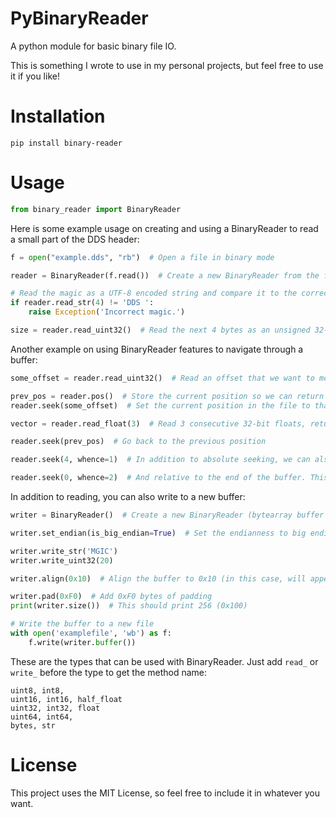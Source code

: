 # PyBinaryReader
A python module for basic binary file IO.

This is something I wrote to use in my personal projects, but feel free to use it if you like!

# Installation
`pip install binary-reader`

# Usage
```py
from binary_reader import BinaryReader
```

Here is some example usage on creating and using a BinaryReader to read a small part of the DDS header:

```py
f = open("example.dds", "rb")  # Open a file in binary mode

reader = BinaryReader(f.read())  # Create a new BinaryReader from the file buffer (we can close the file afterwards)

# Read the magic as a UTF-8 encoded string and compare it to the correct magic
if reader.read_str(4) != 'DDS ':
    raise Exception('Incorrect magic.')

size = reader.read_uint32()  # Read the next 4 bytes as an unsigned 32-bit integer
```

Another example on using BinaryReader features to navigate through a buffer:

```py
some_offset = reader.read_uint32()  # Read an offset that we want to move to

prev_pos = reader.pos()  # Store the current position so we can return back later
reader.seek(some_offset)  # Set the current position in the file to that offset

vector = reader.read_float(3)  # Read 3 consecutive 32-bit floats, return them as a tuple

reader.seek(prev_pos)  # Go back to the previous position

reader.seek(4, whence=1)  # In addition to absolute seeking, we can also seek relative to the current position...

reader.seek(0, whence=2)  # And relative to the end of the buffer. This will set the position to be the last index in the buffer

```

In addition to reading, you can also write to a new buffer:
```py
writer = BinaryReader()  # Create a new BinaryReader (bytearray buffer is initialized automatically)

writer.set_endian(is_big_endian=True)  # Set the endianness to big endian

writer.write_str('MGIC')
writer.write_uint32(20)

writer.align(0x10)  # Align the buffer to 0x10 (in this case, will append 8 bytes to the buffer)

writer.pad(0xF0)  # Add 0xF0 bytes of padding
print(writer.size())  # This should print 256 (0x100)

# Write the buffer to a new file
with open('examplefile', 'wb') as f:
    f.write(writer.buffer())
```

These are the types that can be used with BinaryReader. Just add `read_` or `write_` before the type to get the method name:
```
uint8, int8,
uint16, int16, half_float
uint32, int32, float
uint64, int64,
bytes, str
```

# License
This project uses the MIT License, so feel free to include it in whatever you want.
